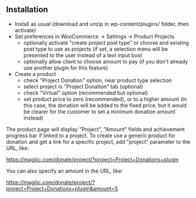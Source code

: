## Installation

- Install as usual (download and unzip in wp-content/plugins/ folder, then activate)
- Set preferences in WooCommerce -> Settings -> Product Projects
  - optionally activate "create project post type" or choose and existing post type to use as projects (if set, a selection menu will be presented to the user instead of a text input box)
  - optionally allow client to choose amount to pay (if you don't already use another plugin for this feature)
- Create a product
  - check "Project Donation" option, near product type selection
  - select project in "Project Donation" tab (optional)
  - check "Virtual" option (recommended but optional)
  - set product price to zero (recommended), or to a higher amount (in this case, the donation will be added to the fixed price, but it would be clearer for the customer to set a minimum donation amount instead)

The product page will display "Project", "Amount" fields and achievement progress bar if linked to a project.
To create use a generic product for donation and get a link for a specific project, add "project" parameter to the URL, like:

https://magiiic.com/donate/project/?project=Project+Donations+plugin

You can also specify an amount in the URL, like:

https://magiiic.com/donate/project/?project=Project+Donations+plugin&amount=5


